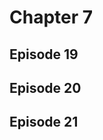 # Chapter 7

## Episode 19

<!--@include: ./episode19.md{3,}-->

## Episode 20

<!--@include: ./episode20.md{3,}-->

## Episode 21

<!--@include: ./episode21.md{3,}-->